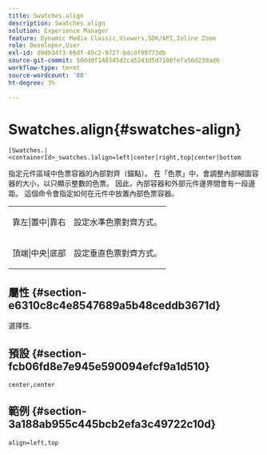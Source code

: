 ```yaml
---
title: Swatches.align
description: Swatches.align
solution: Experience Manager
feature: Dynamic Media Classic,Viewers,SDK/API,Inline Zoom
role: Developer,User
exl-id: d9db34f3-66df-45c2-9727-bdcdf09773db
source-git-commit: 50dddf148345d2ca5243d5d7108fefa56d23dad6
workflow-type: tm+mt
source-wordcount: '80'
ht-degree: 3%

---
```


# Swatches.align{#swatches-align}

`[Swatches.|<containerId>_swatches.]align=left|center|right,top|center|bottom`

指定元件區域中色票容器的內部對齊（錨點）。 在「色票」中，會調整內部縮圖容器的大小，以只顯示整數的色票。 因此，內部容器和外部元件邊界間會有一段邊距。 這個命令會指定如何在元件中放置內部色票容器。

<table id="table_33CC037517964DA89EE0C005BB6B32BB"> 
 <tbody> 
  <tr> 
   <td colname="col1"> <p><span class="codeph">靠左|置中|靠右</span> </p> </td> 
   <td colname="col2"> <p> 設定水準色票對齊方式。 </p> </td> 
  </tr> 
  <tr> 
   <td colname="col1"> <p><span class="codeph">頂端|中央|底部</span> </p> </td> 
   <td colname="col2"> <p> 設定垂直色票對齊方式。 </p> </td> 
  </tr> 
 </tbody> 
</table>

## 屬性 {#section-e6310c8c4e8547689a5b48ceddb3671d}

選擇性.

## 預設 {#section-fcb06fd8e7e945e590094efcf9a1d510}

`center,center`

## 範例 {#section-3a188ab955c445bcb2efa3c49722c10d}

`align=left,top`
